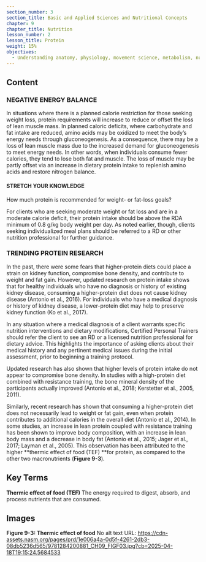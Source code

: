 ```yaml
---
section_number: 3
section_title: Basic and Applied Sciences and Nutritional Concepts
chapter: 9
chapter_title: Nutrition
lesson_number: 2
lesson_title: Protein
weight: 15%
objectives:
  - Understanding anatomy, physiology, movement science, metabolism, nutrition, and supplementation.
---
```


## Content
### NEGATIVE ENERGY BALANCE

In situations where there is a planned calorie restriction for those seeking weight loss, protein requirements will increase to reduce or offset the loss of lean muscle mass. In planned caloric deficits, where carbohydrate and fat intake are reduced, amino acids may be oxidized to meet the body’s energy needs through gluconeogenesis. As a consequence, there may be a loss of lean muscle mass due to the increased demand for gluconeogenesis to meet energy needs. In other words, when individuals consume fewer calories, they tend to lose both fat and muscle. The loss of muscle may be partly offset via an increase in dietary protein intake to replenish amino acids and restore nitrogen balance.

#### STRETCH YOUR KNOWLEDGE

How much protein is recommended for weight- or fat-loss goals?

For clients who are seeking moderate weight or fat loss and are in a moderate calorie deficit, their protein intake should be above the RDA minimum of 0.8 g/kg body weight per day. As noted earlier, though, clients seeking individualized meal plans should be referred to a RD or other nutrition professional for further guidance.

### TRENDING PROTEIN RESEARCH

In the past, there were some fears that higher-protein diets could place a strain on kidney function, compromise bone density, and contribute to weight and fat gain. However, updated research on protein intake shows that for healthy individuals who have no diagnosis or history of existing kidney disease, consuming a higher-protein diet does not cause kidney disease (Antonio et al., 2016). For individuals who have a medical diagnosis or history of kidney disease, a lower-protein diet may help to preserve kidney function (Ko et al., 2017).

In any situation where a medical diagnosis of a client warrants specific nutrition interventions and dietary modifications, Certified Personal Trainers should refer the client to see an RD or a licensed nutrition professional for dietary advice. This highlights the importance of asking clients about their medical history and any pertinent medical issues during the initial assessment, prior to beginning a training protocol.

Updated research has also shown that higher levels of protein intake do not appear to compromise bone density. In studies with a high-protein diet combined with resistance training, the bone mineral density of the participants actually improved (Antonio et al., 2018; Kerstetter et al., 2005, 2011).

Similarly, recent research has shown that consuming a higher-protein diet does not necessarily lead to weight or fat gain, even when protein contributes to additional calories in the overall diet (Antonio et al., 2014). In some studies, an increase in lean protein coupled with resistance training has been shown to improve body composition, with an increase in lean body mass and a decrease in body fat (Antonio et al., 2015; Jager et al., 2017; Layman et al., 2005). This observation has been attributed to the higher **thermic effect of food (TEF) **for protein, as compared to the other two macronutrients (**Figure 9-3**).

## Key Terms

**Thermic effect of food (TEF)**
The energy required to digest, absorb, and process nutrients that are consumed.

## Images

**Figure 9-3: Thermic effect of food**
No alt text
URL: https://cdn-assets.nasm.org/pages/prd/1e006a4a-0d5f-4261-2db3-08db5236d565/9781284200881_CH09_FIGF03.jpg?cb=2025-04-18T19:15:24.5684533